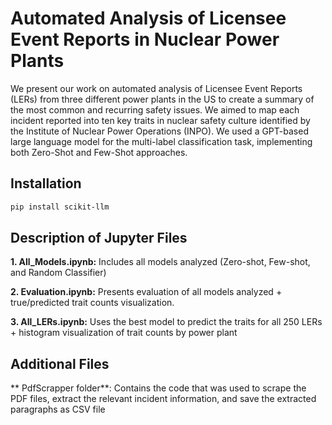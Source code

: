 # Automated Analysis of Licensee Event Reports in Nuclear Power Plants
We present our work on automated analysis of Licensee Event Reports (LERs) from three different power plants in the US to create a summary of the most common and recurring safety issues. We aimed to map each incident reported into ten key traits in nuclear safety culture identified by the Institute of Nuclear Power Operations (INPO). We used a GPT-based large language model for the multi-label classification task, implementing both Zero-Shot and Few-Shot approaches.

## Installation
```bash
pip install scikit-llm
```

## Description of Jupyter Files
**1. All_Models.ipynb:** Includes all models analyzed (Zero-shot, Few-shot, and Random Classifier)

**2. Evaluation.ipynb:** Presents evaluation of all models analyzed + true/predicted trait counts visualization.

**3. All_LERs.ipynb:** Uses the best model to predict the traits for all 250 LERs + histogram visualization of trait counts by power plant

## Additional Files
** PdfScrapper folder**: Contains the code that was used to scrape the PDF files, extract the relevant incident information, and save the extracted paragraphs as CSV file
